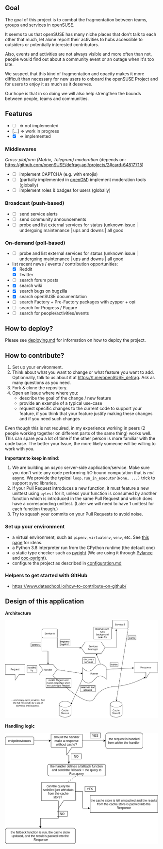 ## Goal
The goal of this project is to combat the fragmentation between teams, groups and services in openSUSE. 

It seems to us that openSUSE has many niche places that don't talk to each other that much, let alone report their activities to hubs accessible to outsiders or potentially interested contributors.

Also, events and activities are not always visible and more often than not, people would find out about a community event or an outage when it's too late.

We suspect that this kind of fragmentation and opacity makes it more difficult than necessary for new users to onboard the openSUSE Project and for users to enjoy it as much as it deserves.

Our hope is that in so doing we will also help strengthen the bounds between people, teams and communities.

## Features
- - [ ] => not implemented
- [...] => work in progress
- - [x] => implemented

### Middlewares
_Cross-platform (Matrix, Telegram) moderation_ (depends on: https://github.com/openSUSE/defrag-api/projects/2#card-64817715)
- - [ ] implement CAPTCHA (e.g. with emojis)
- - [ ] (partially implemented in [openGM](https://github.com/KaratekHD/Nemesis)) implement moderation tools (globally)
- - [ ] implement roles & badges for users (globally)

### Broadcast (push-based)
- - [ ] send service alerts
- - [ ] send community announcements
- - [ ] probe and list external services for status (unknown issue | undergoing maintenance | ups and downs | all good
### On-demand (poll-based)
- - [ ] probe and list external services for status (unknown issue | undergoing maintenance | ups and downs | all good
- list recent news / events / contribution opportunities:
    - [x] Reddit
    - [x] Twitter
- - [ ] search forum posts
- - [x] search wiki
- - [x] search bugs on bugzilla
- - [x] search openSUSE documentation
- - [ ] search Factory + Pre-Factory packages with zypper + opi
- - [ ] search for Progress / Pagure
- - [ ] search for people/activities/events

## How to deploy?
Please see [deploying.md](deploying.md) for information on how to deploy the project.

## How to contribute?
1. Set up your environment.
2. Think about what you want to change or what feature you want to add. Optionnally, talk to us about it at https://t.me/openSUSE_defrag. Ask as many questions as you need.
3. Fork & clone the repository.
4. Open an Issue where where you:
    - describe the goal of the change / new feature
    - provide an example of a typical use-case
    - request specific changes to the current code to support your feature, if you think that your feature justify making these changes and if you need such changes

Even though this is not required, in my experience working in peers (2 people working together on different parts of the same thing) works well. This can spare you a lot of time if the other person is more familiar with the code base. The better your Issue, the more likely someone will be willing to work with you.

__Important to keep in mind__:

1. We are building an _async_ server-side application/service. Make sure you don't write any code performing I/O bound computation that is *not* async. We provide the typical `loop.run_in_executor(None, ...)` trick to support sync libraries. 
2. If your Pull Request introduces a new function, it must feature a new unittest using `pytest` for it, unless your function is consumed by another function which is introduced in the same Pull Request and which does have a corresponding unittest. (Later we will need to have 1 unittest for each function though.)
3. Try to squash your commits on your Pull Requests to avoid noise.

### Set up your environment
- a virtual environment, such as `pipenv`, `virtualenv`, `venv`, etc. See [this page](https://towardsdatascience.com/comparing-python-virtual-environment-tools-9a6543643a44) for ideas.
- a Python 3.8 interpreter run from the CPython runtime (the default one)
- a static type checker such as [pyright](https://github.com/microsoft/pyright) (We are using it through [Pylance](https://marketplace.visualstudio.com/items?itemName=ms-python.vscode-pylance) and [coc-pyright](https://github.com/fannheyward/coc-pyright)).
- configure the project as described in [configuration.md](configuration.md)
### Helpers to get started with GitHub
- https://www.dataschool.io/how-to-contribute-on-github/

## Design of this application
__Architecture__

![Architecture](/services.png)

__Handling logic__

![Handling logic](/handling_logic.png)
